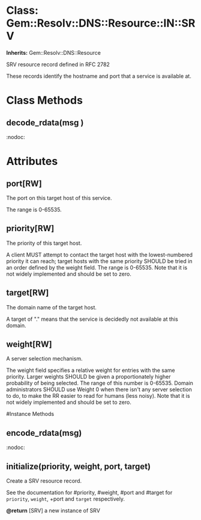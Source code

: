 # Class: Gem::Resolv::DNS::Resource::IN::SRV
**Inherits:** Gem::Resolv::DNS::Resource
    

SRV resource record defined in RFC 2782

These records identify the hostname and port that a service is available at.


# Class Methods
## decode_rdata(msg ) [](#method-c-decode_rdata)
:nodoc:
# Attributes
## port[RW] [](#attribute-i-port)
The port on this target host of this service.

The range is 0-65535.

## priority[RW] [](#attribute-i-priority)
The priority of this target host.

A client MUST attempt to contact the target host with the lowest-numbered
priority it can reach; target hosts with the same priority SHOULD be tried in
an order defined by the weight field. The range is 0-65535.  Note that it is
not widely implemented and should be set to zero.

## target[RW] [](#attribute-i-target)
The domain name of the target host.

A target of "." means that the service is decidedly not available at this
domain.

## weight[RW] [](#attribute-i-weight)
A server selection mechanism.

The weight field specifies a relative weight for entries with the same
priority. Larger weights SHOULD be given a proportionately higher probability
of being selected. The range of this number is 0-65535.  Domain administrators
SHOULD use Weight 0 when there isn't any server selection to do, to make the
RR easier to read for humans (less noisy). Note that it is not widely
implemented and should be set to zero.


#Instance Methods
## encode_rdata(msg) [](#method-i-encode_rdata)
:nodoc:

## initialize(priority, weight, port, target) [](#method-i-initialize)
Create a SRV resource record.

See the documentation for #priority, #weight, #port and #target for
`priority`, `weight`, +port and `target` respectively.

**@return** [SRV] a new instance of SRV

